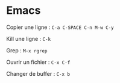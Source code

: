 # Emacs

Copier une ligne :  `C-a C-SPACE C-n M-w C-y`

Kill une ligne : `C-k`

Grep : `M-x rgrep`

Ouvrir un fichier : `C-x C-f`

Changer de buffer : `C-x b`